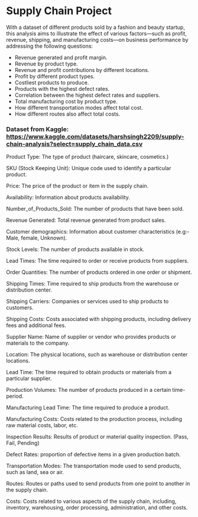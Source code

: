 # Supply Chain Project 

 
With a dataset of different products sold by a fashion and beauty startup, this analysis aims to illustrate the effect of various factors—such as profit, revenue, shipping, and manufacturing costs—on business performance by addressing the following questions: 

 
- Revenue generated and profit margin. 
- Revenue by product type. 
- Revenue and profit contributions by different locations. 
- Profit by different product types. 
- Costliest products to produce. 
- Products with the highest defect rates. 
- Correlation between the highest defect rates and suppliers. 
- Total manufacturing cost by product type. 
- How different transportation modes affect total cost. 
- How different routes also affect total costs. 

 
 

### Dataset from Kaggle: https://www.kaggle.com/datasets/harshsingh2209/supply-chain-analysis?select=supply_chain_data.csv


Product Type: The type of product  (haircare, skincare, cosmetics.) 

SKU (Stock Keeping Unit): Unique code used to identify a particular product. 

Price: The price of the product or item in the supply chain. 

Availability: Information about products availability. 

Number_of_Products_Sold: The number of products that have been sold. 

Revenue Generated: Total revenue generated from product sales. 

Customer demographics: Information about customer characteristics (e.g:- Male, female, Unknown). 

Stock Levels: The number of products available in stock. 

Lead Times: The time required to order or receive products from suppliers. 

Order Quantities: The number of products ordered in one order or shipment. 

Shipping Times: Time required to ship products from the warehouse or distribution center. 

Shipping Carriers: Companies or services used to ship products to customers. 

Shipping Costs: Costs associated with shipping products, including delivery fees and additional fees. 

Supplier Name: Name of supplier or vendor who provides products or materials to the company. 

Location: The physical locations, such as warehouse or distribution center locations. 

Lead Time: The time required to obtain products or materials from a particular supplier. 

Production Volumes: The number of products produced in a certain time-period. 

Manufacturing Lead Time: The time required to produce a product. 

Manufacturing Costs: Costs related to the production process, including raw material costs, labor, etc. 

Inspection Results: Results of product or material quality inspection. (Pass, Fail, Pending) 

Defect Rates: proportion of defective items in a given  production batch. 

Transportation Modes: The transportation mode used to send products, such as land, sea or air. 

Routes: Routes or paths used to send products from one point to another in the supply chain. 

Costs: Costs related to various aspects of the supply chain, including, inventory, warehousing, order processing, administration, and other costs. 
